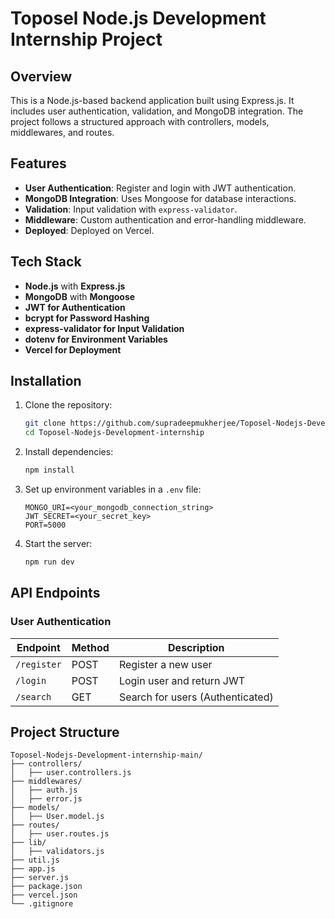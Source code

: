 # Toposel Node.js Development Internship Project

## Overview
This is a Node.js-based backend application built using Express.js. It includes user authentication, validation, and MongoDB integration. The project follows a structured approach with controllers, models, middlewares, and routes.

## Features
- **User Authentication**: Register and login with JWT authentication.
- **MongoDB Integration**: Uses Mongoose for database interactions.
- **Validation**: Input validation with `express-validator`.
- **Middleware**: Custom authentication and error-handling middleware.
- **Deployed**: Deployed on Vercel.

## Tech Stack
- **Node.js** with **Express.js**
- **MongoDB** with **Mongoose**
- **JWT for Authentication**
- **bcrypt for Password Hashing**
- **express-validator for Input Validation**
- **dotenv for Environment Variables**
- **Vercel for Deployment**

## Installation

1. Clone the repository:
   ```sh
   git clone https://github.com/supradeepmukherjee/Toposel-Nodejs-Development-internship.git
   cd Toposel-Nodejs-Development-internship
   ```
2. Install dependencies:
   ```sh
   npm install
   ```
3. Set up environment variables in a `.env` file:
   ```
   MONGO_URI=<your_mongodb_connection_string>
   JWT_SECRET=<your_secret_key>
   PORT=5000
   ```
4. Start the server:
   ```sh
   npm run dev
   ```

## API Endpoints

### **User Authentication**
| Endpoint       | Method | Description |
|---------------|--------|-------------|
| `/register`   | POST   | Register a new user |
| `/login`      | POST   | Login user and return JWT |
| `/search`     | GET    | Search for users (Authenticated) |

## Project Structure
```
Toposel-Nodejs-Development-internship-main/
├── controllers/
│   ├── user.controllers.js
├── middlewares/
│   ├── auth.js
│   ├── error.js
├── models/
│   ├── User.model.js
├── routes/
│   ├── user.routes.js
├── lib/
│   ├── validators.js
├── util.js
├── app.js
├── server.js
├── package.json
├── vercel.json
└── .gitignore
```

